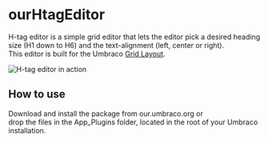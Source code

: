 # ourHtagEditor
H-tag editor is a simple grid editor that lets the editor pick a desired heading size (H1 down to H6) and the text-alignment (left, center or right).<br>
This editor is built for the Umbraco [Grid Layout](https://our.umbraco.org/documentation/getting-started/backoffice/property-editors/built-in-property-editors/grid-layout).

![H-tag editor in action](https://i.imgur.com/ha06iy6.gif)

## How to use
Download and install the package from our.umbraco.org or<br>
drop the files in the App_Plugins folder, located in the root of your Umbraco installation.
